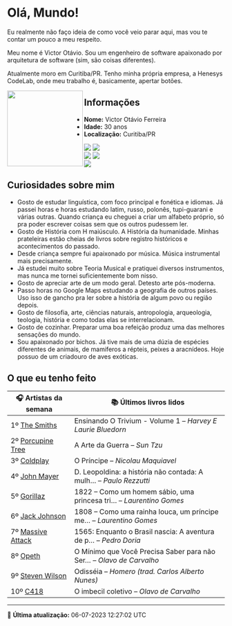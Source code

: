 # Olá, Mundo!

Eu realmente não faço ideia de como você veio parar aqui, mas vou te contar um pouco a meu respeito.

Meu nome é Victor Otávio. Sou um engenheiro de software apaixonado por arquitetura de software (sim, são coisas diferentes).

Atualmente moro em Curitiba/PR. Tenho minha própria empresa, a Henesys CodeLab, onde meu trabalho é, basicamente, apertar botões.

<img align="left" src="https://github.com/vctrtvfrrr/vctrtvfrrr/raw/master/octocat.png" alt="" width="175" />

## Informações

- **Nome:** Victor Otávio Ferreira
- **Idade:** 30 anos
- **Localização:** Curitiba/PR

[![](https://img.shields.io/badge/LinkedIn-victorotavio-blue)](https://www.linkedin.com/in/victorotavio/) [![](https://img.shields.io/badge/Twitter-@vctrtvfrrr-blue)](https://twitter.com/vctrtvfrrr)  
[![](https://img.shields.io/badge/GitHub-vctrtvfrrr-24292e)](https://github.com/vctrtvfrrr) [![](https://img.shields.io/badge/GitLab-vctrtvfrrr-ec5d16)](https://gitlab.com/vctrtvfrrr)  
[![](https://img.shields.io/badge/Email-victor@otavioferreira.com.br-red)](mailto:victor@otavioferreira.com.br)  

## Curiosidades sobre mim

-   Gosto de estudar linguística, com foco principal e fonética e idiomas. Já passei horas e horas estudando latim, russo, polonês, tupi-guarani e várias outras. Quando criança eu cheguei a criar um alfabeto próprio, só pra poder escrever coisas sem que os outros pudessem ler.
-   Gosto de História com H maiúsculo. A História da humanidade. Minhas prateleiras estão cheias de livros sobre registro históricos e acontecimentos do passado.
-   Desde criança sempre fui apaixonado por música. Música instrumental mais precisamente.
-   Já estudei muito sobre Teoria Musical e pratiquei diversos instrumentos, mas nunca me tornei suficientemente bom nisso.
-   Gosto de apreciar arte de um modo geral. Detesto arte pós-moderna.
-   Passo horas no Google Maps estudando a geografia de outros países. Uso isso de gancho pra ler sobre a história de algum povo ou região depois.
-   Gosto de filosofia, arte, ciências naturais, antropologia, arqueologia, teologia, história e como todas elas se interrelacionam.
-   Gosto de cozinhar. Preparar uma boa refeição produz uma das melhores sensações do mundo.
-   Sou apaixonado por bichos. Já tive mais de uma dúzia de espécies diferentes de animais, de mamiferos a répteis, peixes a aracnídeos. Hoje possuo de um criadouro de aves exóticas.


## O que eu tenho feito

|                     🎧 Artistas da semana                     |                      📚 Últimos livros lidos                      |
|---------------------------------------------------------------|-------------------------------------------------------------------|
| 1º [The Smiths](https://www.last.fm/music/The+Smiths)         | Ensinando O Trivium - Volume 1	–	_Harvey E Laurie Bluedorn_         |
| 2º [Porcupine Tree](https://www.last.fm/music/Porcupine+Tree) | A Arte da Guerra	–	_Sun Tzu_                                        |
| 3º [Coldplay](https://www.last.fm/music/Coldplay)             | O Príncipe	–	_Nicolau Maquiavel_                                    |
| 4º [John Mayer](https://www.last.fm/music/John+Mayer)         | D. Leopoldina: a história não contada: A mulh…	–	_Paulo Rezzutti_   |
| 5º [Gorillaz](https://www.last.fm/music/Gorillaz)             | 1822 – Como um homem sábio, uma princesa tri…	–	_Laurentino Gomes_  |
| 6º [Jack Johnson](https://www.last.fm/music/Jack+Johnson)     | 1808 – Como uma rainha louca, um príncipe me…	–	_Laurentino Gomes_  |
| 7º [Massive Attack](https://www.last.fm/music/Massive+Attack) | 1565: Enquanto o Brasil nascia: A aventura de p…	–	_Pedro Doria_    |
| 8º [Opeth](https://www.last.fm/music/Opeth)                   | O Mínimo que Você Precisa Saber para não Ser…	–	_Olavo de Carvalho_ |
| 9º [Steven Wilson](https://www.last.fm/music/Steven+Wilson)   | Odisséia	–	_Homero (trad. Carlos Alberto Nunes)_                    |
| 10º [C418](https://www.last.fm/music/C418)                    | O imbecil coletivo	–	_Olavo de Carvalho_                            |


---

🚀 **Última atualização:** 06-07-2023 12:27:02 UTC